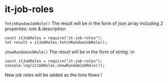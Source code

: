 # it-job-roles

`fetchRandomJobRole()`
The result will be in the form of json array including 2 properties: role & description

```
const itJobRoles = require("it-job-roles");
let result = itJobRoles.fetchRandomJobRole();
```

`showRandomJobRole()`
The result will be in the form of string: <role>\n<description>
  
```
const itJobRoles = require("it-job-roles");
console.log(itJobRoles.showRandomJobRole());
```

New job roles will be added as the time flows ! 
